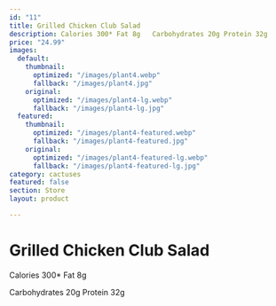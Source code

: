```yaml
---
id: "11"
title: Grilled Chicken Club Salad
description: Calories 300* Fat 8g   Carbohydrates 20g Protein 32g
price: "24.99"
images:
  default:
    thumbnail:
      optimized: "/images/plant4.webp"
      fallback: "/images/plant4.jpg"
    original:
      optimized: "/images/plant4-lg.webp"
      fallback: "/images/plant4-lg.jpg"
  featured:
    thumbnail:
      optimized: "/images/plant4-featured.webp"
      fallback: "/images/plant4-featured.jpg"
    original:
      optimized: "/images/plant4-featured-lg.webp"
      fallback: "/images/plant4-featured-lg.jpg"
category: cactuses
featured: false
section: Store
layout: product

---
```

# Grilled Chicken Club Salad

Calories 300* Fat 8g 

Carbohydrates 20g Protein 32g